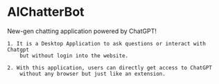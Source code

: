 # AIChatterBot
New-gen chatting application powered by ChatGPT!

    1. It is a Desktop Application to ask questions or interact with Chatgpt 
        but without login into the website.
        
    2. With this application, users can directly get access to ChatGPT 
        without any browser but just like an extension.
